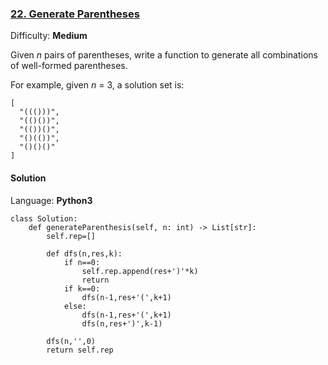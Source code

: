 ### [22\. Generate Parentheses](https://leetcode.com/problems/generate-parentheses/)

Difficulty: **Medium**


Given _n_ pairs of parentheses, write a function to generate all combinations of well-formed parentheses.

For example, given _n_ = 3, a solution set is:

```
[
  "((()))",
  "(()())",
  "(())()",
  "()(())",
  "()()()"
]
```


#### Solution

Language: **Python3**

```python3
class Solution:
    def generateParenthesis(self, n: int) -> List[str]:
        self.rep=[]
        
        def dfs(n,res,k):
            if n==0:
                self.rep.append(res+')'*k)
                return
            if k==0:
                dfs(n-1,res+'(',k+1)
            else:
                dfs(n-1,res+'(',k+1)
                dfs(n,res+')',k-1)
        
        dfs(n,'',0)
        return self.rep
```